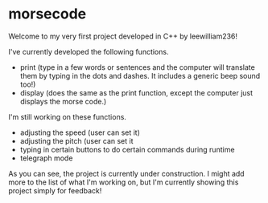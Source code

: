 # morsecode
Welcome to my very first project developed in C++ by leewilliam236!

I've currently developed the following functions.
- print (type in a few words or sentences and the computer will translate them by typing in the dots and dashes. It includes a generic beep sound too!)
- display (does the same as the print function, except the computer just displays the morse code.)

I'm still working on these functions.
- adjusting the speed (user can set it)
- adjusting the pitch (user can set it
- typing in certain buttons to do certain commands during runtime
- telegraph mode

As you can see, the project is currently under construction. I might add more to the list of what I'm working on, but I'm currently showing this project simply for feedback!
